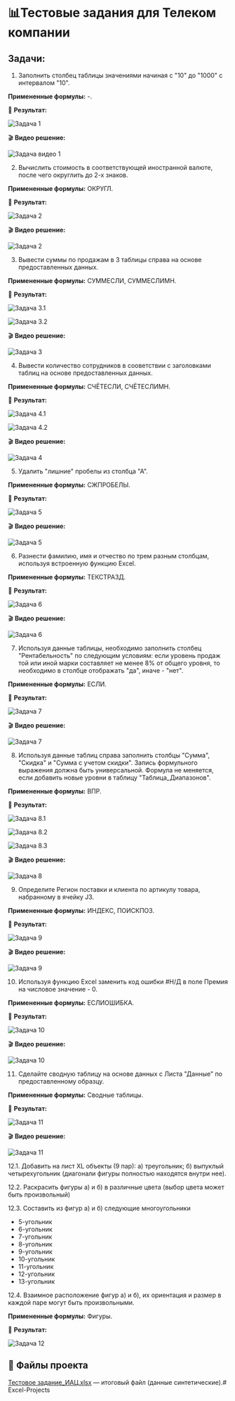 # 📊Тестовые задания для Телеком компании

## Задачи:

1. Заполнить столбец таблицы значениями начиная с "10" до "1000" с интервалом "10".

**Примененные формулы:** -.

📸 **Результат:**

![Задача 1](https://github.com/OKsiCHER/Excel-Projects/blob/main/test-task-telecom/Interval.png)

🎬 **Видео решение:**

![Задача видео 1](https://drive.google.com/file/d/1IjdPZ0hXEZSYGu03J930vORWGqkLSsX6/view?usp=drive_link)

2. Вычислить стоимость в соответствующей иностранной валюте, после чего округлить  до 2-х знаков.

**Примененные формулы:** ОКРУГЛ.

📸 **Результат:**

![Задача 2](https://github.com/OKsiCHER/Excel-Projects/blob/main/test-task-telecom/Exchange_rate.png)

🎬 **Видео решение:**

![Задача 2](https://drive.google.com/file/d/12RAWeq8UOuDjLTi_QPdQI2MV1uOXqxPo/view?usp=drive_link)

3. Вывести суммы по продажам в 3 таблицы справа на основе предоставленных данных.

**Примененные формулы:** СУММЕСЛИ, СУММЕСЛИМН.

📸 **Результат:**

![Задача 3.1](https://github.com/OKsiCHER/Excel-Projects/blob/main/test-task-telecom/Profit_categories.png)

![Задача 3.2](https://github.com/OKsiCHER/Excel-Projects/blob/main/test-task-telecom/Profit_categories_2.png)

🎬 **Видео решение:**

![Задача 3](https://drive.google.com/file/d/1zY2BCtu0kfaCIx2gAWcqHPZKfdOG45Bl/view?usp=drive_link)

4. Вывести количество сотрудников в сооветствии с заголовками таблиц на основе предоставленных данных.

**Примененные формулы:** СЧЁТЕСЛИ, СЧЁТЕСЛИМН.

📸 **Результат:**

![Задача 4.1](https://github.com/OKsiCHER/Excel-Projects/blob/main/test-task-telecom/Employees_count.png)

![Задача 4.2](https://github.com/OKsiCHER/Excel-Projects/blob/main/test-task-telecom/Employees_count_2.png)

🎬 **Видео решение:**

![Задача 4](https://drive.google.com/file/d/1SjONAaKvGCzqO7xHMddolJgmWvfVP6wP/view?usp=drive_link)

5. Удалить "лишние" пробелы из столбца "А".

**Примененные формулы:** СЖПРОБЕЛЫ.

📸 **Результат:**

![Задача 5](https://github.com/OKsiCHER/Excel-Projects/blob/main/test-task-telecom/Names_trim.png)

🎬 **Видео решение:**

![Задача 5](https://drive.google.com/file/d/1PqjvfvLqs0etyn-emlVgWs7iGslGTziv/view?usp=drive_link)

6. Разнести фамилию, имя и отчество по трем разным столбцам, используя встроенную функцию Excel.

**Примененные формулы:** ТЕКСТРАЗД.

📸 **Результат:**

![Задача 6](https://github.com/OKsiCHER/Excel-Projects/blob/main/test-task-telecom/Names_split.png)

🎬 **Видео решение:**

![Задача 6](https://drive.google.com/file/d/1hfNdCmq5odiWjJVTdntZP6pkwdMnFK1T/view?usp=drive_link)

7. Используя данные таблицы, необходимо заполнить столбец "Рентабельность" по следующим условиям: если уровень продаж той или иной марки составляет не менее 8% от общего уровня, то необходимо в столбце отображать "да", иначе - "нет".

**Примененные формулы:** ЕСЛИ.

📸 **Результат:**

![Задача 7](https://github.com/OKsiCHER/Excel-Projects/blob/main/test-task-telecom/Profitability.png)

🎬 **Видео решение:**

![Задача 7](https://drive.google.com/file/d/1YOgJFqzqibJNvVDmvaxnNCcn0d-JIb2q/view?usp=drive_link)

8. Используя данные таблиц справа заполнить столбцы "Сумма", "Скидка" и "Сумма с учетом скидки". Запись формульного выражения должна быть универсальной. Формула не меняется, если добавить новые уровни в таблицу "Таблица_Диапазонов".

**Примененные формулы:** ВПР.

📸 **Результат:**

![Задача 8.1](https://github.com/OKsiCHER/Excel-Projects/blob/main/test-task-telecom/Purchase_sum.png)

![Задача 8.2](https://github.com/OKsiCHER/Excel-Projects/blob/main/test-task-telecom/Purchase_discount.png)

![Задача 8.3](https://github.com/OKsiCHER/Excel-Projects/blob/main/test-task-telecom/Purchase_sum_with_discount.png)

🎬 **Видео решение:**

![Задача 8](https://drive.google.com/file/d/11VAQH5azlSnPbebtKbjKC69Y2IeXXCQ0/view?usp=drive_link)

9. Определите Регион поставки и клиента по артикулу товара, набранному в ячейку J3.

**Примененные формулы:** ИНДЕКС, ПОИСКПОЗ.

📸 **Результат:**

![Задача 9](https://github.com/OKsiCHER/Excel-Projects/blob/main/test-task-telecom/Item_number.png)

🎬 **Видео решение:**

![Задача 9](https://drive.google.com/file/d/1ckyMj67xZsMTliGEJL4DJawax0lBhQga/view?usp=drive_link)

10. Используя функцию Excel заменить код ошибки  #Н/Д в поле Премия на числовое значение - 0.

**Примененные формулы:** ЕСЛИОШИБКА.

📸 **Результат:**

![Задача 10](https://github.com/OKsiCHER/Excel-Projects/blob/main/test-task-telecom/Error.png)

🎬 **Видео решение:**

![Задача 10](https://drive.google.com/file/d/1M0_QgZx_fbPJM6tVTrtZTqBqaSqBITkH/view?usp=drive_link)

11. Сделайте сводную таблицу на основе данных с Листа "Данные" по предоставленному образцу.

**Примененные формулы:** Сводные таблицы.

📸 **Результат:**

![Задача 11](https://github.com/OKsiCHER/Excel-Projects/blob/main/test-task-telecom/Pivot_table.png)

🎬 **Видео решение:**

![Задача 11](https://drive.google.com/file/d/1wDJu07imapOLULjd4_t856x4NO38z6p-/view?usp=drive_link)

12.1. Добавить на лист XL объекты (9 пар):
a) треугольник;
б) выпуклый четырехугольник (диагонали фигуры полностью находятся внутри нее).

12.2. Раскрасить фигуры а) и б) в различные цвета (выбор цвета может быть произвольный)

12.3. Составить из фигур а) и б) следующие многоугольники
- 5-угольник
- 6-угольник
- 7-угольник
- 8-угольник
- 9-угольник
- 10-угольник
- 11-угольник
- 12-угольник
- 13-угольник

12.4. Взаимное расположение фигур а) и б), их ориентация и размер в каждой паре могут быть произвольными.

**Примененные формулы:** Фигуры.

📸 **Результат:**

![Задача 12](https://github.com/OKsiCHER/Excel-Projects/blob/main/test-task-telecom/Shapes.png)

## 📁 Файлы проекта
[Тестовое задание_ИАЦ.xlsx](https://github.com/OKsiCHER/Excel-Projects/blob/main/test-task-telecom/%D0%A2%D0%B5%D1%85%D0%BD%D0%B8%D1%87%D0%B5%D1%81%D0%BA%D0%BE%D0%B5%20%D0%B7%D0%B0%D0%B4%D0%B0%D0%BD%D0%B8%D0%B5_%D1%82%D0%B5%D0%BB%D0%B5%D0%BA%D0%BE%D0%BC.xlsx) — итоговый файл (данные синтетические).# Excel-Projects
